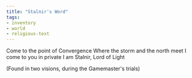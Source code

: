 ```yaml
---
title: "Stalnir's Word"
tags:
- inventory
- world
- religious-text
---
```



Come to the point of Convergence
Where the storm and the north meet
I come to you in private
I am Stalnir, Lord of Light

(Found in two visions, during the Gamemaster's trials)


